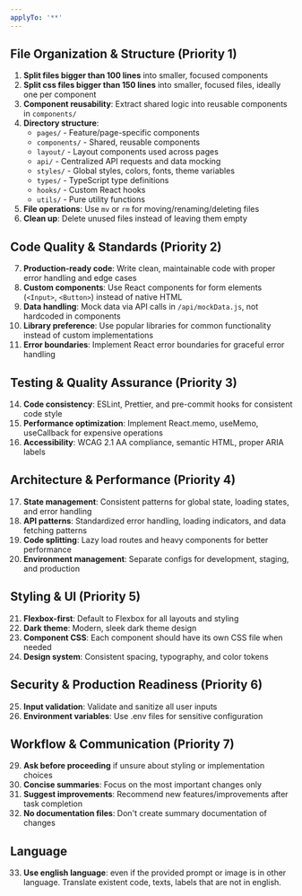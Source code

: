 ```yaml
---
applyTo: '**'
---
```


## File Organization & Structure (Priority 1)
1. **Split files bigger than 100 lines** into smaller, focused components
1. **Split css files bigger than 150 lines** into smaller, focused files, ideally one per component
2. **Component reusability**: Extract shared logic into reusable components in `components/`
3. **Directory structure**:
   - `pages/` - Feature/page-specific components
   - `components/` - Shared, reusable components  
   - `layout/` - Layout components used across pages
   - `api/` - Centralized API requests and data mocking
   - `styles/` - Global styles, colors, fonts, theme variables
   - `types/` - TypeScript type definitions
   - `hooks/` - Custom React hooks
   - `utils/` - Pure utility functions
4. **File operations**: Use `mv` or `rm` for moving/renaming/deleting files
5. **Clean up**: Delete unused files instead of leaving them empty

## Code Quality & Standards (Priority 2)
7. **Production-ready code**: Write clean, maintainable code with proper error handling and edge cases
8. **Custom components**: Use React components for form elements (`<Input>`, `<Button>`) instead of native HTML
9. **Data handling**: Mock data via API calls in `/api/mockData.js`, not hardcoded in components
10. **Library preference**: Use popular libraries for common functionality instead of custom implementations
12. **Error boundaries**: Implement React error boundaries for graceful error handling

## Testing & Quality Assurance (Priority 3)
14. **Code consistency**: ESLint, Prettier, and pre-commit hooks for consistent code style
15. **Performance optimization**: Implement React.memo, useMemo, useCallback for expensive operations
16. **Accessibility**: WCAG 2.1 AA compliance, semantic HTML, proper ARIA labels

## Architecture & Performance (Priority 4)
17. **State management**: Consistent patterns for global state, loading states, and error handling
18. **API patterns**: Standardized error handling, loading indicators, and data fetching patterns
19. **Code splitting**: Lazy load routes and heavy components for better performance
20. **Environment management**: Separate configs for development, staging, and production

## Styling & UI (Priority 5)
21. **Flexbox-first**: Default to Flexbox for all layouts and styling
22. **Dark theme**: Modern, sleek dark theme design
23. **Component CSS**: Each component should have its own CSS file when needed
24. **Design system**: Consistent spacing, typography, and color tokens

## Security & Production Readiness (Priority 6)
25. **Input validation**: Validate and sanitize all user inputs
26. **Environment variables**: Use .env files for sensitive configuration

## Workflow & Communication (Priority 7)
29. **Ask before proceeding** if unsure about styling or implementation choices
30. **Concise summaries**: Focus on the most important changes only
31. **Suggest improvements**: Recommend new features/improvements after task completion
32. **No documentation files**: Don't create summary documentation of changes

## Language
33. **Use english language**: even if the provided prompt or image is in other language. Translate existent code, texts, labels that are not in english.